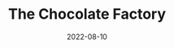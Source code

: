 ---
title: The Chocolate Factory
description: The following is a table of data for a choose-your-own-adventure book set in a chocolate factory...
date: 2022-08-10
order: 1000
tags: 
layout: layouts/game.njk
prompt: The following is a table of data for a choose-your-own-adventure book set in a chocolate factory. Each row represents one page, and the book is between twenty and thirty pages long. Each page has a maximum of three choices. Each choice either leads to another page or ends the book by winning or losing. In the book there are different locations, characters to meet and things to find. Choices can involve examining things in more detail, navigating the factory, interacting with items in the factory or talking to characters. Two pages should not have very similar page text. There is at least one way to win.
raw_output: '|1|The Chocolate Factory|You find yourself in a chocolate factory. You see a chocolate river and a conveyor belt with chocolate bars on it. You also see a sign that says "Do not touch the chocolate." What do you do?|Investigate the conveyor belt|2|Investigate the chocolate river|3|Read the sign|4|^
|2|The Conveyor Belt|You walk over to the conveyor belt and see that the chocolate bars are moving. You also see a sign that says "Do not touch the chocolate." What do you do?|Investigate the chocolate bars|5|Read the sign|4|^
|3|The Chocolate River|You walk over to the chocolate river and see that it is flowing. You also see a sign that says "Do not touch the chocolate." What do you do?|Investigate the chocolate river|6|Read the sign|4|^
|4|The Sign|You walk over to the sign and read it. It says "Do not touch the chocolate." What do you do?|Go back to the conveyor belt|2|Go back to the chocolate river|3|^
|5|The Chocolate Bars|You walk over to the chocolate bars and see that they are moving. You also see a sign that says "Do not touch the chocolate." What do you do?|Touch the chocolate|7|Read the sign|4|^
|6|The Chocolate River|You walk over to the chocolate river and see that it is flowing. You also see a sign that says "Do not touch the chocolate." What do you do?|Touch the chocolate|8|Read the sign|4|^
|7|You Win!|You touch the chocolate and a door opens. You walk through the door and find yourself in a room full of chocolate. You eat some chocolate and then leave the room.|^
|8|You Lose!|You touch the chocolate and a door opens. You walk through the door and find yourself in a room full of chocolate. You eat some chocolate and then you are sick.'
---